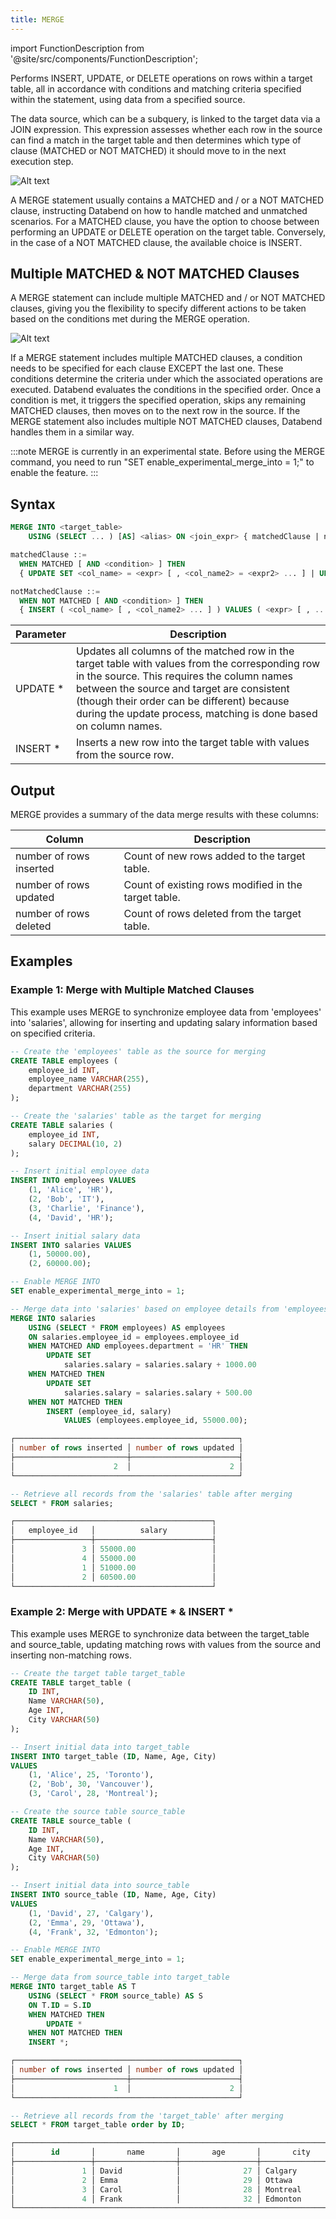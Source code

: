 ```yaml
---
title: MERGE
---
```

import FunctionDescription from '@site/src/components/FunctionDescription';

<FunctionDescription description="Introduced or updated: v1.2.241"/>

Performs INSERT, UPDATE, or DELETE operations on rows within a target table, all in accordance with conditions and matching criteria specified within the statement, using data from a specified source.

The data source, which can be a subquery, is linked to the target data via a JOIN expression. This expression assesses whether each row in the source can find a match in the target table and then determines which type of clause (MATCHED or NOT MATCHED) it should move to in the next execution step.

![Alt text](@site/docs/public/img/sql/merge-into-single-clause.jpeg)

A MERGE statement usually contains a MATCHED and / or a NOT MATCHED clause, instructing Databend on how to handle matched and unmatched scenarios. For a MATCHED clause, you have the option to choose between performing an UPDATE or DELETE operation on the target table. Conversely, in the case of a NOT MATCHED clause, the available choice is INSERT.

## Multiple MATCHED & NOT MATCHED Clauses

A MERGE statement can include multiple MATCHED and / or NOT MATCHED clauses, giving you the flexibility to specify different actions to be taken based on the conditions met during the MERGE operation.

![Alt text](@site/docs/public/img/sql/merge-into-multi-clause.jpeg)

If a MERGE statement includes multiple MATCHED clauses, a condition needs to be specified for each clause EXCEPT the last one. These conditions determine the criteria under which the associated operations are executed. Databend evaluates the conditions in the specified order. Once a condition is met, it triggers the specified operation, skips any remaining MATCHED clauses, then moves on to the next row in the source. If the MERGE statement also includes multiple NOT MATCHED clauses, Databend handles them in a similar way.

:::note
MERGE is currently in an experimental state. Before using the MERGE command, you need to run "SET enable_experimental_merge_into = 1;" to enable the feature.
:::

## Syntax

```sql
MERGE INTO <target_table> 
    USING (SELECT ... ) [AS] <alias> ON <join_expr> { matchedClause | notMatchedClause } [ ... ]

matchedClause ::=
  WHEN MATCHED [ AND <condition> ] THEN 
  { UPDATE SET <col_name> = <expr> [ , <col_name2> = <expr2> ... ] | UPDATE * | DELETE } 

notMatchedClause ::=
  WHEN NOT MATCHED [ AND <condition> ] THEN 
  { INSERT ( <col_name> [ , <col_name2> ... ] ) VALUES ( <expr> [ , ... ] ) | INSERT * }
```

| Parameter | Description                                                                                                                                                                                                                                                                                                   |
|-----------|---------------------------------------------------------------------------------------------------------------------------------------------------------------------------------------------------------------------------------------------------------------------------------------------------------------|
| UPDATE *  | Updates all columns of the matched row in the target table with values from the corresponding row in the source. This requires the column names between the source and target are consistent (though their order can be different) because during the update process, matching is done based on column names. |
| INSERT *  | Inserts a new row into the target table with values from the source row.                                                                                                                                    |

## Output

MERGE provides a summary of the data merge results with these columns:

| Column                   | Description                                           |
| -------------------------| ----------------------------------------------------- |
| number of rows inserted  | Count of new rows added to the target table.          |
| number of rows updated   | Count of existing rows modified in the target table.  |
| number of rows deleted   | Count of rows deleted from the target table.          |

## Examples

### Example 1: Merge with Multiple Matched Clauses

This example uses MERGE to synchronize employee data from 'employees' into 'salaries', allowing for inserting and updating salary information based on specified criteria.

```sql
-- Create the 'employees' table as the source for merging
CREATE TABLE employees (
    employee_id INT,
    employee_name VARCHAR(255),
    department VARCHAR(255)
);

-- Create the 'salaries' table as the target for merging
CREATE TABLE salaries (
    employee_id INT,
    salary DECIMAL(10, 2)
);

-- Insert initial employee data
INSERT INTO employees VALUES
    (1, 'Alice', 'HR'),
    (2, 'Bob', 'IT'),
    (3, 'Charlie', 'Finance'),
    (4, 'David', 'HR');

-- Insert initial salary data
INSERT INTO salaries VALUES
    (1, 50000.00),
    (2, 60000.00);

-- Enable MERGE INTO
SET enable_experimental_merge_into = 1;

-- Merge data into 'salaries' based on employee details from 'employees'
MERGE INTO salaries
    USING (SELECT * FROM employees) AS employees
    ON salaries.employee_id = employees.employee_id
    WHEN MATCHED AND employees.department = 'HR' THEN
        UPDATE SET
            salaries.salary = salaries.salary + 1000.00
    WHEN MATCHED THEN
        UPDATE SET
            salaries.salary = salaries.salary + 500.00
    WHEN NOT MATCHED THEN
        INSERT (employee_id, salary)
            VALUES (employees.employee_id, 55000.00);

┌──────────────────────────────────────────────────┐
│ number of rows inserted │ number of rows updated │
├─────────────────────────┼────────────────────────┤
│                      2  │                      2 │
└──────────────────────────────────────────────────┘

-- Retrieve all records from the 'salaries' table after merging
SELECT * FROM salaries;

┌────────────────────────────────────────────┐
│   employee_id   │          salary          │
├─────────────────┼──────────────────────────┤
│               3 │ 55000.00                 │
│               4 │ 55000.00                 │
│               1 │ 51000.00                 │
│               2 │ 60500.00                 │
└────────────────────────────────────────────┘
```

### Example 2: Merge with UPDATE \* & INSERT \*

This example uses MERGE to synchronize data between the target_table and source_table, updating matching rows with values from the source and inserting non-matching rows.

```sql
-- Create the target table target_table
CREATE TABLE target_table (
    ID INT,
    Name VARCHAR(50),
    Age INT,
    City VARCHAR(50)
);

-- Insert initial data into target_table
INSERT INTO target_table (ID, Name, Age, City)
VALUES
    (1, 'Alice', 25, 'Toronto'),
    (2, 'Bob', 30, 'Vancouver'),
    (3, 'Carol', 28, 'Montreal');

-- Create the source table source_table
CREATE TABLE source_table (
    ID INT,
    Name VARCHAR(50),
    Age INT,
    City VARCHAR(50)
);

-- Insert initial data into source_table
INSERT INTO source_table (ID, Name, Age, City)
VALUES
    (1, 'David', 27, 'Calgary'),
    (2, 'Emma', 29, 'Ottawa'),
    (4, 'Frank', 32, 'Edmonton');

-- Enable MERGE INTO
SET enable_experimental_merge_into = 1;

-- Merge data from source_table into target_table
MERGE INTO target_table AS T
    USING (SELECT * FROM source_table) AS S
    ON T.ID = S.ID
    WHEN MATCHED THEN
        UPDATE *
    WHEN NOT MATCHED THEN
    INSERT *;

┌──────────────────────────────────────────────────┐
│ number of rows inserted │ number of rows updated │
├─────────────────────────┼────────────────────────┤
│                      1  │                      2 │
└──────────────────────────────────────────────────┘

-- Retrieve all records from the 'target_table' after merging
SELECT * FROM target_table order by ID;

┌─────────────────────────────────────────────────────────────────────────┐
│        id       │       name       │       age       │       city       │
├─────────────────┼──────────────────┼─────────────────┼──────────────────┤
│               1 │ David            │              27 │ Calgary          │
│               2 │ Emma             │              29 │ Ottawa           │
│               3 │ Carol            │              28 │ Montreal         │
│               4 │ Frank            │              32 │ Edmonton         │
└─────────────────────────────────────────────────────────────────────────┘
```